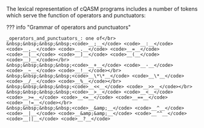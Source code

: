 The lexical representation of cQASM programs includes a number of tokens which serve the function of operators and punctuators:

??? info "Grammar of operators and punctuators" 

    _operators_and_punctuators_: one of</br>
    &nbsp;&nbsp;&nbsp;&nbsp;<code>__;__</code> <code>__:__</code> <code>__,__</code> <code>__.__</code> <code>__=__</code> <code>__[__</code> <code>__]__</code> <code>__(__</code> <code>__)__</code></br>
    &nbsp;&nbsp;&nbsp;&nbsp;<code>__+__</code> <code>__-__</code> <code>__~__</code> <code>__!__</code></br>
    &nbsp;&nbsp;&nbsp;&nbsp;<code>__\*\*__</code> <code>__\*__</code> <code>__/__</code> <code>__%__</code></br>
    &nbsp;&nbsp;&nbsp;&nbsp;<code>__<<__</code> <code>__>>__</code></br>
    &nbsp;&nbsp;&nbsp;&nbsp;<code>__>__</code> <code>__<__</code> <code>__>=__</code> <code>__<=__</code> <code>__==__</code> <code>__!=__</code></br>
    &nbsp;&nbsp;&nbsp;&nbsp;<code>__&amp;__</code> <code>__^__</code> <code>__|__</code> <code>__&amp;&amp;__</code> <code>__^^__</code> <code>__||__</code> <code>__?__</code>